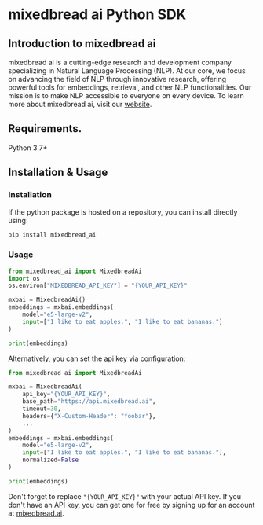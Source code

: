 # mixedbread ai Python SDK

## Introduction to mixedbread ai
mixedbread ai is a cutting-edge research and development company specializing in Natural Language Processing (NLP). At our core, we focus on advancing the field of NLP through innovative research, offering powerful tools for embeddings, retrieval, and other NLP functionalities. Our mission is to make NLP accessible to everyone on every device. To learn more about mixedbread ai, visit our [website](https://mixedbread.ai/).

## Requirements.
Python 3.7+

## Installation & Usage
### Installation

If the python package is hosted on a repository, you can install directly using:

```sh
pip install mixedbread_ai
```

### Usage

```python
from mixedbread_ai import MixedbreadAi
import os
os.environ["MIXEDBREAD_API_KEY"] = "{YOUR_API_KEY}"

mxbai = MixedbreadAi()
embeddings = mxbai.embeddings(
    model="e5-large-v2",
    input=["I like to eat apples.", "I like to eat bananas."]
)

print(embeddings)
```

Alternatively, you can set the api key via configuration:
```python
from mixedbread_ai import MixedbreadAi

mxbai = MixedbreadAi(
    api_key="{YOUR_API_KEY}",
    base_path="https://api.mixedbread.ai",
    timeout=30,
    headers={"X-Custom-Header": "foobar"},
    ...
)
embeddings = mxbai.embeddings(
    model="e5-large-v2",
    input=["I like to eat apples.", "I like to eat bananas."],
    normalized=False
)

print(embeddings)
```

Don't forget to replace `"{YOUR_API_KEY}"` with your actual API key. If you don't have an API key, you can get one for free by signing up for an account at [mixedbread.ai](https://mixedbread.ai/).
